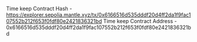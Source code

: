 Time keep Contract Hash - https://explorer.sepolia.mantle.xyz/tx/0x6166516d535dddf20d4ff2da1f9fac107552b212f653f0fdf80e2421836321bd
Time keep Contract Address - 0x6166516d535dddf20d4ff2da1f9fac107552b212f653f0fdf80e2421836321bd
